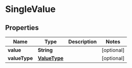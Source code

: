 
# SingleValue

## Properties
Name | Type | Description | Notes
------------ | ------------- | ------------- | -------------
**value** | **String** |  |  [optional]
**valueType** | [**ValueType**](ValueType.md) |  |  [optional]



